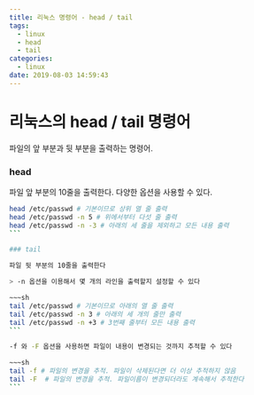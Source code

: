 ```yaml
---
title: 리눅스 명령어 - head / tail
tags:
  - linux
  - head
  - tail
categories:
  - linux
date: 2019-08-03 14:59:43
---
```


# 리눅스의 head / tail 명령어

파일의 앞 부분과 뒷 부분을 출력하는 명령어.

### head

파일 앞 부분의 10줄을 출력한다. 다양한 옵션을 사용할 수 있다.

````sh
head /etc/passwd # 기본이므로 상위 열 줄 출력
head /etc/passwd -n 5 # 위에서부터 다섯 줄 출력
head /etc/passwd -n -3 # 아래의 세 줄을 제외하고 모든 내용 출력
```

### tail

파일 뒷 부분의 10줄을 출력한다

> -n 옵션을 이용해서 몇 개의 라인을 출력할지 설정할 수 있다

~~~sh
tail /etc/passwd # 기본이므로 아래의 열 줄 출력
tail /etc/passwd -n 3 # 아래의 세 개의 줄만 출력
tail /etc/passwd -n +3 # 3번째 줄부터 모든 내용 출력
```

-f 와 -F 옵션을 사용하면 파일이 내용이 변경되는 것까지 추적할 수 있다

~~~sh
tail -f # 파일의 변경을 추적. 파일이 삭제된다면 더 이상 추적하지 않음
tail -F  # 파일의 변경을 추적. 파일이름이 변경되더라도 계속해서 추적한다
```
````
